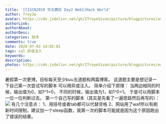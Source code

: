 ```yaml
---
title: '[CISCN2019 华北赛区 Day2 Web1]Hack World'
author: Troy3e
avatar: https://cdn.jsdelivr.net/gh/ITroyeSivan/picture/blogpictures/avatar.jpg
authorLink: 
authorAbout: 
authorDesc: 
categories: 技术
comments: true
date: 2020-07-03 14:02:01
tags: sql 异或注入
keywords:
description:
photos: https://cdn.jsdelivr.net/gh/ITroyeSivan/picture/blogpictures/earheaheah.jpg
---
```

暑假第一次更博，目标每天至少buu五道题和两篇博客。
这道题主要是想记录一下自己第一次尝试写的脚本
可以用异或注入。
简单介绍下原理：
当两边相同的时候，输出值为0，如1^1=0，
不同的时候，输出值为1，如1^0=1。
于是可以用脚本一位一位判断过去。
第一个自己写的脚本（其实是先看了一遍思路然后再写的）：
![](https://cdn.jsdelivr.net/gh/ITroyeSivan/picture/blogpictures/20200703160807.png)
有几个注意点：
1、用括号或者tab都可以代替空格
2、网站用了waf所以有刷新时间限制，建议加一个sleep函数，我第一次的脚本可能就是因为这个原因跑出了错误的结果。
